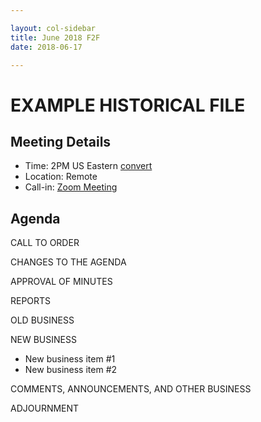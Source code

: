 ```yaml
---

layout: col-sidebar
title: June 2018 F2F
date: 2018-06-17

---
```


# EXAMPLE HISTORICAL FILE

## Meeting Details
- Time: 2PM US Eastern [convert](https://www.timeanddate.com/worldclock/meetingdetails.html?year=2019&month=12&day=17&hour=19&min=0&sec=0&p1=16&p2=919&p3=78&p4=136&p5=137&p6=176&p7=179)
- Location: Remote
- Call-in: [Zoom Meeting](https://zoom.us/j/337156503)

## Agenda

CALL TO ORDER

CHANGES TO THE AGENDA

APPROVAL OF MINUTES

REPORTS

OLD BUSINESS

NEW BUSINESS
- New business item #1
- New business item #2

COMMENTS, ANNOUNCEMENTS, AND OTHER BUSINESS

ADJOURNMENT
